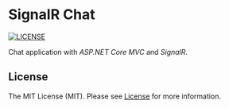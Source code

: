# SignalR Chat

[![LICENSE](https://img.shields.io/badge/license-MIT-green)](LICENSE)

Chat application with *ASP.NET Core MVC* and *SignalR*.

## License

The MIT License (MIT). Please see [License](LICENSE) for more information.
